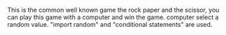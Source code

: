 This is the common well known game the rock paper and the scissor, you can play this game with a computer and win the game.
computer select a random value.
"import random" and "conditional statements" are used.
